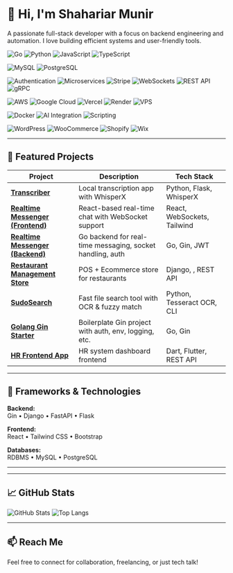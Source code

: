# 👋 Hi, I'm Shahariar Munir

A passionate full-stack developer with a focus on backend engineering and automation. I love building efficient systems and user-friendly tools.

<!-- Programming Languages & Core -->
![Go](https://img.shields.io/badge/-Go-00ADD8?style=flat&logo=go&logoColor=white)
![Python](https://img.shields.io/badge/-Python-3776AB?style=flat&logo=python&logoColor=white)
![JavaScript](https://img.shields.io/badge/-JavaScript-F7DF1E?style=flat&logo=javascript&logoColor=black)
![TypeScript](https://img.shields.io/badge/-TypeScript-3178C6?style=flat&logo=typescript&logoColor=white)

<!-- Databases -->
![MySQL](https://img.shields.io/badge/-MySQL-4479A1?style=flat&logo=mysql&logoColor=white)
![PostgreSQL](https://img.shields.io/badge/-PostgreSQL-4169E1?style=flat&logo=postgresql&logoColor=white)

<!-- Architecture & Backend -->
![Authentication](https://img.shields.io/badge/-Authentication-0078D7?style=flat&logo=keybase&logoColor=white)
![Microservices](https://img.shields.io/badge/-Microservices-6DB33F?style=flat&logo=kubernetes&logoColor=white)
![Stripe](https://img.shields.io/badge/-Stripe-6772E5?style=flat&logo=stripe&logoColor=white)
![WebSockets](https://img.shields.io/badge/-WebSockets-0088CC?style=flat&logo=websocket&logoColor=white)
![REST API](https://img.shields.io/badge/-REST_API-61DAFB?style=flat&logo=rest&logoColor=white)
![gRPC](https://img.shields.io/badge/-gRPC-5282FF?style=flat&logo=grpc&logoColor=white)

<!-- Cloud & Hosting -->
![AWS](https://img.shields.io/badge/-AWS-232F3E?style=flat&logo=amazonaws&logoColor=white)
![Google Cloud](https://img.shields.io/badge/-Google_Cloud-4285F4?style=flat&logo=googlecloud&logoColor=white)
![Vercel](https://img.shields.io/badge/-Vercel-000000?style=flat&logo=vercel&logoColor=white)
![Render](https://img.shields.io/badge/-Render-44CCFF?style=flat&logo=render&logoColor=white)
![VPS](https://img.shields.io/badge/-VPS-008080?style=flat&logo=server&logoColor=white)

<!-- Containers & Automation -->
![Docker](https://img.shields.io/badge/-Docker-2496ED?style=flat&logo=docker&logoColor=white)
![AI Integration](https://img.shields.io/badge/-AI-FF6F61?style=flat&logo=artificialintelligence&logoColor=white)
![Scripting](https://img.shields.io/badge/-Scripting-4B8BBE?style=flat&logo=python&logoColor=white)


<!-- CMS & Templates -->
![WordPress](https://img.shields.io/badge/-WordPress-21759B?style=flat&logo=wordpress&logoColor=white)
![WooCommerce](https://img.shields.io/badge/-WooCommerce-96588A?style=flat&logo=woocommerce&logoColor=white)
![Shopify](https://img.shields.io/badge/-Shopify-96BF48?style=flat&logo=shopify&logoColor=white)
![Wix](https://img.shields.io/badge/-Wix-1E1E1E?style=flat&logo=wix&logoColor=white)

---

## 📂 Featured Projects

| Project | Description | Tech Stack |
|--------|-------------|------------|
| [**Transcriber**](https://github.com/skssmd/transcriber) | Local transcription app with WhisperX  | Python, Flask, WhisperX |
| [**Realtime Messenger (Frontend)**](https://github.com/skssmd/Realtime-Messenger) | React-based real-time chat with WebSocket support | React, WebSockets, Tailwind |
| [**Realtime Messenger (Backend)**](https://github.com/skssmd/Realtime-Messanger-Backend) | Go backend for real-time messaging, socket handling, auth | Go, Gin, JWT |
| [**Restaurant Management Store**](https://github.com/skssmd/Restaurant-Management-and-Ecommerce-Store) | POS + Ecommerce store for restaurants | Django, , REST API |
| [**SudoSearch**](https://github.com/skssmd/sudosearch) | Fast file search tool with OCR & fuzzy match | Python, Tesseract OCR, CLI |
| [**Golang Gin Starter**](https://github.com/skssmd/golang-gin_starter) | Boilerplate Gin project with auth, env, logging, etc. | Go, Gin |
| [**HR Frontend App**](https://github.com/skssmd/Hr-Solution-App-Frontend-) | HR system dashboard frontend | Dart, Flutter, REST API |


---

## 🚀 Frameworks & Technologies
**Backend:**  
Gin • Django • FastAPI • Flask

**Frontend:**  
React • Tailwind CSS • Bootstrap

**Databases:**  
RDBMS • MySQL • PostgreSQL



---
<!-- Section divider -->
---

## 📈 GitHub Stats

![GitHub Stats](https://github-readme-stats.vercel.app/api?username=skssmd&show_icons=true&theme=tokyonight)
![Top Langs](https://github-readme-stats.vercel.app/api/top-langs/?username=skssmd&layout=compact&theme=tokyonight)

---

## 📫 Reach Me

Feel free to connect for collaboration, freelancing, or just tech talk!
